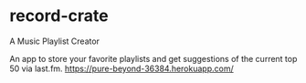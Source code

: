 # record-crate
A Music Playlist Creator

An app to store your favorite playlists and get suggestions of the current top 50 via last.fm.
https://pure-beyond-36384.herokuapp.com/
